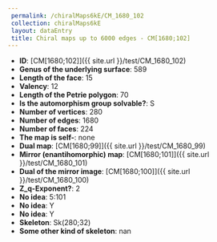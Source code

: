 ```yaml
--- 
 permalink: /chiralMaps6kE/CM_1680_102 
 collection: chiralMaps6kE
 layout: dataEntry
 title: Chiral maps up to 6000 edges - CM[1680;102]
---
```


- **ID**: [CM[1680;102]]({{ site.url }}/test/CM_1680_102)
- **Genus of the underlying surface**: 589
- **Length of the face**: 15
- **Valency**: 12
- **Length of the Petrie polygon**: 70
- **Is the automorphism group solvable?**: S
- **Number of vertices**: 280
- **Number of edges**: 1680
- **Number of faces**: 224
- **The map is self-**: none
- **Dual map**: [CM[1680;99]]({{ site.url }}/test/CM_1680_99)
- **Mirror (enantihomorphic) map**: [CM[1680;101]]({{ site.url }}/test/CM_1680_101)
- **Dual of the mirror image**: [CM[1680;100]]({{ site.url }}/test/CM_1680_100)
- **Z_q-Exponent?**: 2
- **No idea**:  5:101
- **No idea**: Y
- **No idea**: Y
- **Skeleton**: Sk(280;32)
- **Some other kind of skeleton**: nan
